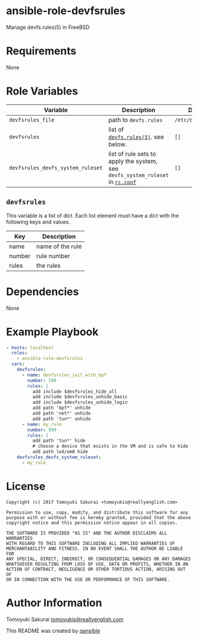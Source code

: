 # ansible-role-devfsrules

Manage devfs.rules(5) in FreeBSD

# Requirements

None

# Role Variables

| Variable | Description | Default |
|----------|-------------|---------|
| `devfsrules_file` | path to `devfs.rules` | `/etc/devfs.rules` |
| `devfsrules` | list of [`devfs.rules(5)`](http://man.freebsd.org/devfs.rules). see below. | `[]` |
| `devfsrules_devfs_system_ruleset` | list of rule sets to apply the system, see `devfs_system_ruleset` in [`rc.conf`](http://man.freebsd.org/rc.conf) | `[]` |

## `devfsrules`

This variable is a list of dict. Each list element must have a dict with the
following keys and values.

| Key | Description |
|-----|-------------|
| name | name of the rule |
| number | rule number |
| rules | the rules |

# Dependencies

None

# Example Playbook

```yaml
- hosts: localhost
  roles:
    - ansible-role-devfsrules
  vars:
    devfsrules:
      - name: devfsrules_jail_with_bpf
        number: 100
        rules: |
          add include $devfsrules_hide_all
          add include $devfsrules_unhide_basic
          add include $devfsrules_unhide_login
          add path 'bpf*' unhide
          add path 'net*' unhide
          add path 'tun*' unhide
      - name: my_rule
        number: 999
        rules: |
          add path 'tun*' hide
          # choose a device that exists in the VM and is safe to hide
          add path led/em0 hide
    devfsrules_devfs_system_ruleset:
      - my_rule
```

# License

```
Copyright (c) 2017 Tomoyuki Sakurai <tomoyukis@reallyenglish.com>

Permission to use, copy, modify, and distribute this software for any
purpose with or without fee is hereby granted, provided that the above
copyright notice and this permission notice appear in all copies.

THE SOFTWARE IS PROVIDED "AS IS" AND THE AUTHOR DISCLAIMS ALL WARRANTIES
WITH REGARD TO THIS SOFTWARE INCLUDING ALL IMPLIED WARRANTIES OF
MERCHANTABILITY AND FITNESS. IN NO EVENT SHALL THE AUTHOR BE LIABLE FOR
ANY SPECIAL, DIRECT, INDIRECT, OR CONSEQUENTIAL DAMAGES OR ANY DAMAGES
WHATSOEVER RESULTING FROM LOSS OF USE, DATA OR PROFITS, WHETHER IN AN
ACTION OF CONTRACT, NEGLIGENCE OR OTHER TORTIOUS ACTION, ARISING OUT OF
OR IN CONNECTION WITH THE USE OR PERFORMANCE OF THIS SOFTWARE.
```

# Author Information

Tomoyuki Sakurai <tomoyukis@reallyenglish.com>

This README was created by [qansible](https://github.com/trombik/qansible)
